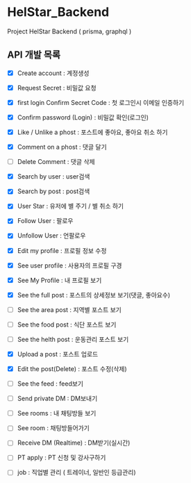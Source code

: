 # HelStar_Backend
Project HelStar Backend ( prisma, graphql )

## API 개발 목록 

- [x] Create account : 계정생성
- [x] Request Secret : 비밀값 요청
- [x] first login Confirm Secret Code : 첫 로그인시 이메일 인증하기
- [x] Confirm password (Login) : 비밀값 확인(로그인)
- [x] Like / Unlike a phost : 포스트에 좋아요, 좋아요 취소 하기
- [x] Comment on a phost : 댓글 달기 
- [ ] Delete Comment : 댓글 삭제 
- [x] Search by user : user검색
- [x] Search by post : post검색 
- [x] User Star : 유저에 별 주기 / 별 취소 하기
- [x] Follow User : 팔로우
- [x] Unfollow User : 언팔로우
- [x] Edit my profile : 프로필 정보 수정 
- [x] See user profile : 사용자의 프로필 구경 
- [x] See My Profile : 내 프로필 보기
- [x] See the full post : 포스트의 상세정보 보기(댓글, 좋아요수)
- [ ] See the area post : 지역별 포스트 보기 
- [ ] See the food post : 식단 포스트 보기 
- [ ] See the helth post : 운동관리 포스트 보기 
- [x] Upload a post : 포스트 업로드
- [x] Edit the post(Delete) : 포스트 수정(삭제) 
- [ ] See the feed : feed보기 
- [ ] Send private DM : DM보내기
- [ ] See rooms : 내 채팅방들 보기
- [ ] See room : 채팅방들어가기
- [ ] Receive DM (Realtime) : DM받기(실시간)
- [ ] PT apply : PT 신청 및 강사구하기 
- [ ] job : 직업별 관리 ( 트레이너, 일반인 등급관리)
 